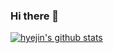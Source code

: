 ### Hi there 👋

<!--
**hj-language/hj-language** is a ✨ _special_ ✨ repository because its `README.md` (this file) appears on your GitHub profile.

Here are some ideas to get you started:

- 🔭 I’m currently working on ...
- 🌱 I’m currently learning ...
- 👯 I’m looking to collaborate on ...
- 🤔 I’m looking for help with ...
- 💬 Ask me about ...
- 📫 How to reach me: ...
- 😄 Pronouns: ...
- ⚡ Fun fact: ...
-->

 [![hyejin's github stats](https://github-readme-stats.vercel.app/api?username=hj-language)](https://github.com/anuraghazra/github-readme-stats)
